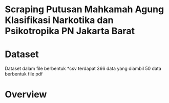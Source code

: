 # Scraping Putusan Mahkamah Agung Klasifikasi Narkotika dan Psikotropika PN Jakarta Barat


# Dataset
Dataset dalam file berbentuk *csv terdapat 366 data yang diambil 50 data berbentuk file pdf


# Overview
